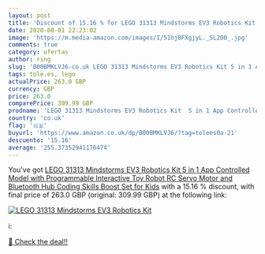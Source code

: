 ```yaml
---
layout: post
title: 'Discount of 15.16 % for LEGO 31313 Mindstorms EV3 Robotics Kit  '
date: 2020-08-01 22:23:02
image: 'https://m.media-amazon.com/images/I/51hj8FXgjyL._SL200_.jpg'
comments: true
category: ofertas
author: ring
slug: 'B00BMKLVJ6-co.uk LEGO 31313 Mindstorms EV3 Robotics Kit 5 in 1 App...'
tags: tole.es, lego
actualPrice: 263.0 GBP
currency: GBP
price: 263.0
comparePrice: 309.99 GBP
prodname: 'LEGO 31313 Mindstorms EV3 Robotics Kit  5 in 1 App Controlled Model with Programmable Interactive Toy Robot  RC  Servo Motor and Bluetooth Hub  Coding Skills Boost Set for Kids'
country: 'co.uk'
flag: '🇬🇧'
buyurl: 'https://www.amazon.co.uk/dp/B00BMKLVJ6/?tag=tolees0a-21'
descuento: '15.16'
average: '255.37352941176474'
---
```


You've got [LEGO 31313 Mindstorms EV3 Robotics Kit  5 in 1 App Controlled Model with Programmable Interactive Toy Robot  RC  Servo Motor and Bluetooth Hub  Coding Skills Boost Set for Kids](https://www.amazon.co.uk/dp/B00BMKLVJ6/?tag=tolees0a-21) with a  15.16 % discount, with final price of 263.0 GBP (original: 309.99 GBP) at the following link:

[![LEGO 31313 Mindstorms EV3 Robotics Kit  ](https://m.media-amazon.com/images/I/51hj8FXgjyL._SL200_.jpg)](https://www.amazon.co.uk/dp/B00BMKLVJ6/?tag=tolees0a-21)

ℹ️:


[🛒 Check the deal!!](https://www.amazon.co.uk/dp/B00BMKLVJ6/?tag=tolees0a-21)
